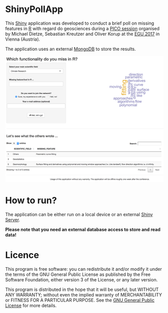 # ShinyPollApp

This [Shiny](https://shiny.rstudio.com) application was developed to conduct a brief poll on missing 
features in [R](https://www.r-project.org) with regard do geosciences during a [PICO session](http://meetingorganizer.copernicus.org/EGU2017/session/24971) organised 
by Michael Dietze, Sebastian Kreutzer and Oliver Korup at the [EGU 2017](http://www.egu2017.eu) 
in Vienna (Austria). 

The application uses an external [MongoDB](https://en.wikipedia.org/wiki/MongoDB) to
store the results. 

![](img/screenshot.png)

# How to run?

The application can be either run on a local device or an external 
[Shiny Server](https://www.rstudio.com/products/shiny/shiny-server/).

**Please note that you need an external database access to 
store and read data!**

# Licence

This program is free software: you can redistribute it and/or modify
it under the terms of the GNU General Public License as published by
the Free Software Foundation, either version 3 of the License, or
any later version.

 This program is distributed in the hope that it will be useful,
 but WITHOUT ANY WARRANTY; without even the implied warranty of
 MERCHANTABILITY or FITNESS FOR A PARTICULAR PURPOSE.  See the
 [GNU General Public License](https://github.com/RLumSK/ShinyPollApp/blob/master/LICENSE) 
 for more details.

